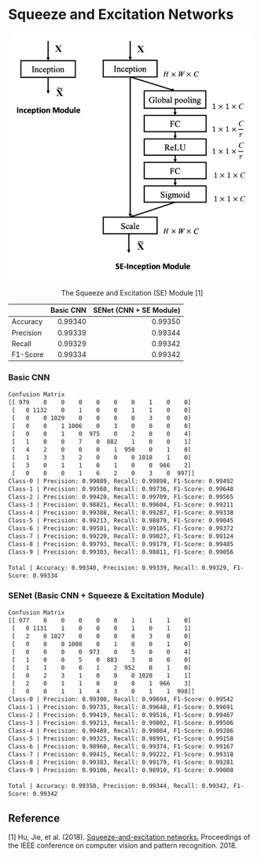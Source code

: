 Squeeze and Excitation Networks
=====

<div align="center">
  <img src="./figures/semodule.png" width="500">  
  <p>The Squeeze and Excitation (SE) Module [1]</p>
</div>

||Basic CNN|SENet (CNN + SE Module)|
|:---|---:|---:|
|Accuracy|0.99340|0.99350|
|Precision|0.99339|0.99344|
|Recall|0.99329|0.99342|
|F1-Score|0.99334|0.99342|

### Basic CNN
```
Confusion Matrix
[[ 979    0    0    0    0    0    0    1    0    0]
 [   0 1132    0    1    0    0    1    1    0    0]
 [   0    0 1029    0    0    0    0    3    0    0]
 [   0    0    1 1006    0    3    0    0    0    0]
 [   0    0    1    0  975    0    2    0    0    4]
 [   1    0    0    7    0  882    1    0    0    1]
 [   4    2    0    0    0    1  950    0    1    0]
 [   1    3    3    2    0    0    0 1018    1    0]
 [   3    0    1    1    0    1    0    0  966    2]
 [   0    0    0    1    6    2    0    3    0  997]]
Class-0 | Precision: 0.99089, Recall: 0.99898, F1-Score: 0.99492
Class-1 | Precision: 0.99560, Recall: 0.99736, F1-Score: 0.99648
Class-2 | Precision: 0.99420, Recall: 0.99709, F1-Score: 0.99565
Class-3 | Precision: 0.98821, Recall: 0.99604, F1-Score: 0.99211
Class-4 | Precision: 0.99388, Recall: 0.99287, F1-Score: 0.99338
Class-5 | Precision: 0.99213, Recall: 0.98879, F1-Score: 0.99045
Class-6 | Precision: 0.99581, Recall: 0.99165, F1-Score: 0.99372
Class-7 | Precision: 0.99220, Recall: 0.99027, F1-Score: 0.99124
Class-8 | Precision: 0.99793, Recall: 0.99179, F1-Score: 0.99485
Class-9 | Precision: 0.99303, Recall: 0.98811, F1-Score: 0.99056

Total | Accuracy: 0.99340, Precision: 0.99339, Recall: 0.99329, F1-Score: 0.99334
```

### SENet (Basic CNN + Squeeze & Excitation Module)
```
Confusion Matrix
[[ 977    0    0    0    0    0    1    1    1    0]
 [   0 1131    1    0    0    0    1    0    1    1]
 [   2    0 1027    0    0    0    0    3    0    0]
 [   0    0    0 1008    0    1    0    0    1    0]
 [   0    0    0    0  973    0    5    0    0    4]
 [   1    0    0    5    0  883    3    0    0    0]
 [   1    1    0    0    1    2  952    0    1    0]
 [   0    2    3    1    0    0    0 1020    1    1]
 [   2    0    1    1    0    0    0    1  966    3]
 [   0    0    1    1    4    3    0    1    1  998]]
Class-0 | Precision: 0.99390, Recall: 0.99694, F1-Score: 0.99542
Class-1 | Precision: 0.99735, Recall: 0.99648, F1-Score: 0.99691
Class-2 | Precision: 0.99419, Recall: 0.99516, F1-Score: 0.99467
Class-3 | Precision: 0.99213, Recall: 0.99802, F1-Score: 0.99506
Class-4 | Precision: 0.99489, Recall: 0.99084, F1-Score: 0.99286
Class-5 | Precision: 0.99325, Recall: 0.98991, F1-Score: 0.99158
Class-6 | Precision: 0.98960, Recall: 0.99374, F1-Score: 0.99167
Class-7 | Precision: 0.99415, Recall: 0.99222, F1-Score: 0.99318
Class-8 | Precision: 0.99383, Recall: 0.99179, F1-Score: 0.99281
Class-9 | Precision: 0.99106, Recall: 0.98910, F1-Score: 0.99008

Total | Accuracy: 0.99350, Precision: 0.99344, Recall: 0.99342, F1-Score: 0.99342
```

## Reference
[1] Hu, Jie, et al. (2018). <a href="https://arxiv.org/abs/1709.01507">Squeeze-and-excitation networks.</a> Proceedings of the IEEE conference on computer vision and pattern recognition. 2018.
